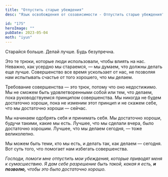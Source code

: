 ```yaml
---
title: "Отпустить старые убеждения"
desc: "Язык освобождения от созависимости - Отпустить старые убеждения"

id: "175"
heroImage: ""
pubDate: 2023-05-04
moth: "iyun"
---
```


Старайся больше. Делай лучше. Будь безупречна.

Это те трюки, которые люди использовали, чтобы влиять на нас. Неважно, как
усердно мы стараемся, — мы думаем, что должны делать еще лучше. Совершенство
все время ускользает от нас, не позволяя нам испытывать счастье от того
хорошего, что мы делаем.

Требование совершенства — это трюк, потому что оно недостижимо. Мы не сможем
быть удовлетворенными собой или тем, что делаем, пока руководствуемся
принципом совершенства. Мы никогда не будем достаточно хороши, пока не изменим
этот принцип и не скажем себе, что мы достаточно хороши — сейчас.

Мы начинаем одобрять себя и принимать себя. Мы достаточно хороши, будучи
такими, какие мы есть. Лучшее, что мы сделали вчера, было достаточно хорошим.
Лучшее, что мы делаем сегодня, — тоже великолепно.

Мы можем быть теми, кто мы есть, и делать так, как делаем — сегодня. Вот суть
того, что помогает нам избегать совершенства.

_Господи,_ _помоги_ _мне_ _отпустить_ _мои_ _убеждения,_ _которые_ _приводят_
_меня_ _к_ _сумасшествию._ _Я_ _дам_ _себе_ _разрешение_ _быть_ _такой,_
_какая_ _я_ _есть,_ **_и_** **_позволю,_** _чтобы_ _это_ _было_ _достаточно_
_хорошо._
